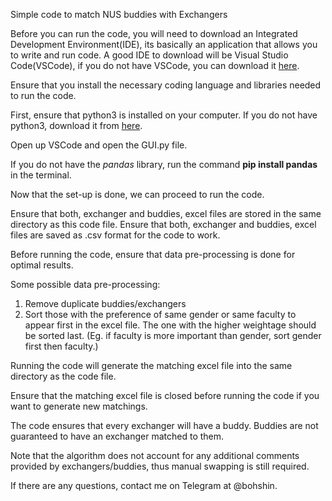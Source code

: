 Simple code to match NUS buddies with Exchangers

Before you can run the code, you will need to download an Integrated Development Environment(IDE), its basically an application that allows you to write and run code. A good IDE to download will be Visual Studio Code(VSCode), if you do not have VSCode, you can download it [here](https://code.visualstudio.com/download).

Ensure that you install the necessary coding language and libraries needed to run the code.

First, ensure that python3 is installed on your computer. If you do not have python3, download it from [here](https://www.python.org/downloads/).

Open up VSCode and open the GUI.py file.

If you do not have the _pandas_ library, run the command **pip install pandas** in the terminal.

Now that the set-up is done, we can proceed to run the code.

Ensure that both, exchanger and buddies, excel files are stored in the same directory as this code file.
Ensure that both, exchanger and buddies, excel files are saved as .csv format for the code to work.

Before running the code, ensure that data pre-processing is done for optimal results.

Some possible data pre-processing:

1. Remove duplicate buddies/exchangers
2. Sort those with the preference of same gender or same faculty to appear first in the excel file. The one with the higher weightage should be sorted last.
   (Eg. if faculty is more important than gender, sort gender first then faculty.)

Running the code will generate the matching excel file into the same directory as the code file.

Ensure that the matching excel file is closed before running the code if you want to generate new matchings.

The code ensures that every exchanger will have a buddy. Buddies are not guaranteed to have an exchanger matched to them.

Note that the algorithm does not account for any additional comments provided by exchangers/buddies, thus manual swapping is still required.

If there are any questions, contact me on Telegram at @bohshin.
